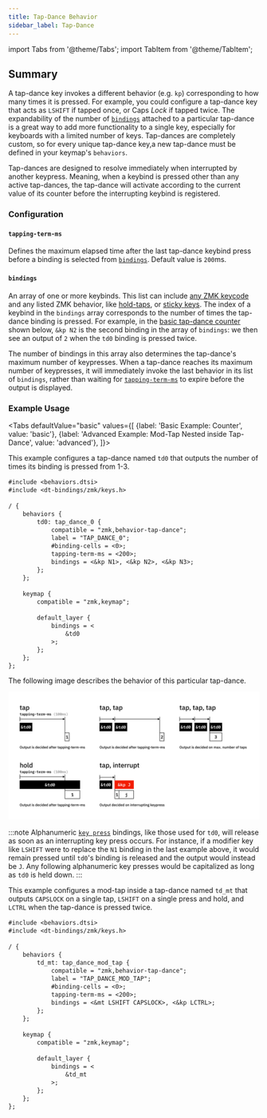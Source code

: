 ```yaml
---
title: Tap-Dance Behavior
sidebar_label: Tap-Dance
---
```


import Tabs from '@theme/Tabs';
import TabItem from '@theme/TabItem';

## Summary

A tap-dance key invokes a different behavior (e.g. `kp`) corresponding to how many times it is pressed. For example, you could configure a tap-dance key that acts as `LSHIFT` if tapped once, or Caps _Lock_ if tapped twice. The expandability of the number of [`bindings`](#bindings) attached to a particular tap-dance is a great way to add more functionality to a single key, especially for keyboards with a limited number of keys. Tap-dances are completely custom, so for every unique tap-dance key,a new tap-dance must be defined in your keymap's `behaviors`.

Tap-dances are designed to resolve immediately when interrupted by another keypress. Meaning, when a keybind is pressed other than any active tap-dances, the tap-dance will activate according to the current value of its counter before the interrupting keybind is registered.

### Configuration

#### `tapping-term-ms`

Defines the maximum elapsed time after the last tap-dance keybind press before a binding is selected from [`bindings`](#bindings). Default value is `200`ms.

#### `bindings`

An array of one or more keybinds. This list can include [any ZMK keycode](../codes/) and any listed ZMK behavior, like [hold-taps](hold-tap.md), or [sticky keys](sticky-key.md). The index of a keybind in the `bindings` array corresponds to the number of times the tap-dance binding is pressed. For example, in the [basic tap-dance counter](#basic-example-counter) shown below, `&kp N2` is the second binding in the array of `bindings`: we then see an output of `2` when the `td0` binding is pressed twice.

The number of bindings in this array also determines the tap-dance's maximum number of keypresses. When a tap-dance reaches its maximum number of keypresses, it will immediately invoke the last behavior in its list of `bindings`, rather than waiting for [`tapping-term-ms`](#tapping-term-ms) to expire before the output is displayed.

### Example Usage

<Tabs
defaultValue="basic"
values={[
{label: 'Basic Example: Counter', value: 'basic'},
{label: 'Advanced Example: Mod-Tap Nested inside Tap-Dance', value: 'advanced'},
]}>

<TabItem value="basic">

This example configures a tap-dance named `td0` that outputs the number of times its binding is pressed from 1-3.

```title="Basic Tap-Dance Example: Counter"
#include <behaviors.dtsi>
#include <dt-bindings/zmk/keys.h>

/ {
	behaviors {
		td0: tap_dance_0 {
            compatible = "zmk,behavior-tap-dance";
            label = "TAP_DANCE_0";
            #binding-cells = <0>;
            tapping-term-ms = <200>;
            bindings = <&kp N1>, <&kp N2>, <&kp N3>;
        };
	};

	keymap {
		compatible = "zmk,keymap";

		default_layer {
			bindings = <
	            &td0
			>;
		};
	};
};
```

The following image describes the behavior of this particular tap-dance.

![Timing Diagram](../assets/tap-dance/timing_diagram.svg)

:::note
Alphanumeric [`key press`](key-press.md) bindings, like those used for `td0`, will release as soon as an interrupting key press occurs. For instance, if a modifier key like `LSHIFT` were to replace the `N1` binding in the last example above, it would remain pressed until `td0`'s binding is released and the output would instead be `J`. Any following alphanumeric key presses would be capitalized as long as `td0` is held down.
:::

</TabItem>

<TabItem value="advanced">

This example configures a mod-tap inside a tap-dance named `td_mt` that outputs `CAPSLOCK` on a single tap, `LSHIFT` on a single press and hold, and `LCTRL` when the tap-dance is pressed twice.

```title="Advanced Tap-Dance Example: Nested Mod-Tap"
#include <behaviors.dtsi>
#include <dt-bindings/zmk/keys.h>

/ {
	behaviors {
		td_mt: tap_dance_mod_tap {
            compatible = "zmk,behavior-tap-dance";
            label = "TAP_DANCE_MOD_TAP";
            #binding-cells = <0>;
            tapping-term-ms = <200>;
            bindings = <&mt LSHIFT CAPSLOCK>, <&kp LCTRL>;
        };
	};

	keymap {
		compatible = "zmk,keymap";

		default_layer {
			bindings = <
	            &td_mt
			>;
		};
	};
};
```

</TabItem>
</Tabs>
